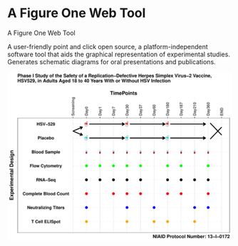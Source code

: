 # A Figure One Web Tool


A Figure One Web Tool

A user-friendly point and click open source, a platform-independent software tool that aids the graphical representation of experimental studies. Generates schematic diagrams for oral presentations and publications.

<img src="https://github.com/foocheung/figureone/blob/master/www/template2.pdf">
